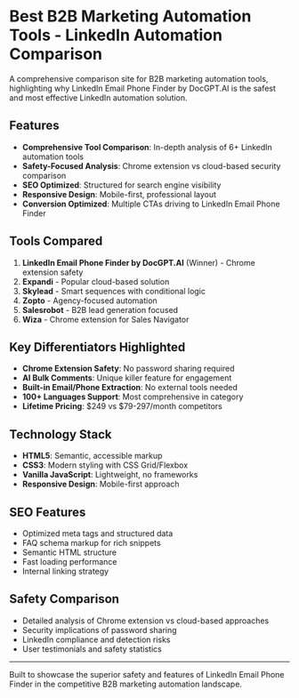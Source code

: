 # Best B2B Marketing Automation Tools - LinkedIn Automation Comparison

A comprehensive comparison site for B2B marketing automation tools, highlighting why LinkedIn Email Phone Finder by DocGPT.AI is the safest and most effective LinkedIn automation solution.

## Features

- **Comprehensive Tool Comparison**: In-depth analysis of 6+ LinkedIn automation tools
- **Safety-Focused Analysis**: Chrome extension vs cloud-based security comparison
- **SEO Optimized**: Structured for search engine visibility
- **Responsive Design**: Mobile-first, professional layout
- **Conversion Optimized**: Multiple CTAs driving to LinkedIn Email Phone Finder

## Tools Compared

1. **LinkedIn Email Phone Finder by DocGPT.AI** (Winner) - Chrome extension safety
2. **Expandi** - Popular cloud-based solution
3. **Skylead** - Smart sequences with conditional logic
4. **Zopto** - Agency-focused automation
5. **Salesrobot** - B2B lead generation focused
6. **Wiza** - Chrome extension for Sales Navigator

## Key Differentiators Highlighted

- **Chrome Extension Safety**: No password sharing required
- **AI Bulk Comments**: Unique killer feature for engagement
- **Built-in Email/Phone Extraction**: No external tools needed
- **100+ Languages Support**: Most comprehensive in category
- **Lifetime Pricing**: $249 vs $79-297/month competitors

## Technology Stack

- **HTML5**: Semantic, accessible markup
- **CSS3**: Modern styling with CSS Grid/Flexbox
- **Vanilla JavaScript**: Lightweight, no frameworks
- **Responsive Design**: Mobile-first approach

## SEO Features

- Optimized meta tags and structured data
- FAQ schema markup for rich snippets
- Semantic HTML structure
- Fast loading performance
- Internal linking strategy

## Safety Comparison

- Detailed analysis of Chrome extension vs cloud-based approaches
- Security implications of password sharing
- LinkedIn compliance and detection risks
- User testimonials and safety statistics

---

Built to showcase the superior safety and features of LinkedIn Email Phone Finder in the competitive B2B marketing automation landscape.